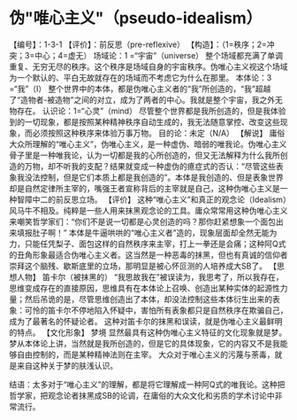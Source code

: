 # 伪"唯心主义"（pseudo-idealism）
【编号】：1-3-1
【评价】：前反思（pre-reflexive）
【构造】：（1=秩序；2=冲突；3=中心；4=虚无）
场域论：1 =“宇宙”（universe）
整个场域都充满了单调重复、无穷无尽的秩序。这个秩序是场域自身的宇宙秩序。伪唯心主义视这个场域为一个默认的、平白无故就存在的场域而不考虑它为什么在那里。
本体论：3 =“我”（I）
整个世界中的本体，都是伪唯心主义者的“我”所创造的，“我”超越了“造物者-被造物”之间的对立，成为了两者的中心。我就是整个宇宙，我之外无物存在。
认识论：1=“心灵”（mind）
尽管整个世界都是我所创造的，但是我体验到的一切现象，都是按照某种精神秩序自动生成的，我无法随意掌控、改变这些现象，而必须按照这种秩序来体验万事万物。
目的论：未定（N/A）
【解说】
庸俗大众所理解的“唯心主义”，伪唯心主义，是一种虚伪、暗弱的唯我论。伪唯心主义骨子里是一种唯我论，认为一切都是我的心所创造的，但又无法解释为什么我所创造的万物，却不听我的支配？结果就变成一种虚伪的癔症式的否认：“尽管这些表象我没法控制，但是它们本质上都是我创造的”。本体是我创造的、但是表象世界却是自然定律所主宰的，嘴强王者宣称背后的主宰就是自己，这种伪唯心主义是一种智障中二的前反思立场。
【评价】
这种“唯心主义”和真正的观念论（Idealism）风马牛不相及。纯粹是一些人用来抹黑观念论的工具。庸众常常用这种伪唯心主义来嘲笑哲学家们：“你们不是说一切都是心灵创造的吗？那你赶紧想象一个面包出来填报肚子啊！”
本体是牛逼哄哄的“唯心主义者”造的，现象层面却全然无能为力，只能任凭梨子、面包这样的自然秩序来主宰，打上一拳还是会痛；这种阿Q式的丑角形象最适合伪唯心主义者。这当然是一种恶毒的抹黑，但也有真诚的信仰者崇拜这个脑残、歇斯底里的立场，那明显是被心怀叵测的人培养成大SB了。
【思想人物】
笛卡尔（被抹黑的）
“我思故我在”被误读为，我思考了，所以我存在，思维变成存在的直接原因，思维具有在本体论上召唤、创造出某种实体的起源性力量；然后吊诡的是，尽管思维创造出了本体，却没法控制这些本体衍生出来的表象：可怜的笛卡尔不停地陷入怀疑中，害怕所有表象都只是自然秩序在欺骗自己，成为了最著名的怀疑论者。
这种对笛卡尔的抹黑和误读，就是伪唯心主义最鲜明的特点。
【文化形象】
梦境
显然最具有这种伪唯心主义特征的文化现象就是梦。梦从本体论上讲，当然就是我所创造的，但是它的具体现象，它的内容又不是我能够自由控制的，而是某种精神法则在主宰。
大众对于唯心主义的污蔑与荼毒，就是来自这种关于梦的肤浅认识。

结语：太多对于“唯心主义”的理解，都是将它理解成一种阿Q式的唯我论。这种把哲学家，把观念论者抹黑成SB的论调，在庸俗的大众文化和劣质的学术讨论中非常流行。
